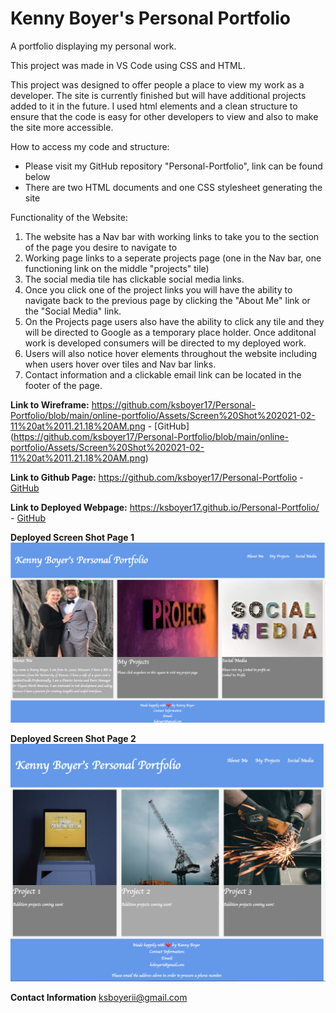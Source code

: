 # Kenny Boyer's Personal Portfolio
A portfolio displaying my personal work. 

This project was made in VS Code using CSS and HTML. 

This project was designed to offer people a place to view my work as a developer. The site is currently finished but will have additional projects added to it in the future. I used html elements and a clean structure to ensure that the code is easy for other developers to view and also to make the site more accessible.  

How to access my code and structure:
- Please visit my GitHub repository "Personal-Portfolio", link can be found below
- There are two HTML documents and one CSS stylesheet generating the site

Functionality of the Website:
1. The website has a Nav bar with working links to take you to the section of the page you desire to navigate to
2. Working page links to a seperate projects page (one in the Nav bar, one functioning link on the middle "projects" tile)
3. The social media tile has clickable social media links.
4. Once you click one of the project links you will have the ability to navigate back to the previous page by clicking the "About Me" link or the "Social Media" link.
5. On the Projects page users also have the ability to click any tile and they will be directed to Google as a temporary place holder. Once additonal work is developed consumers will be directed to my deployed work.
6. Users will also notice hover elements throughout the website including when users hover over tiles and Nav bar links.
7. Contact information and a clickable email link can be located in the footer of the page.

**Link to Wireframe:**
https://github.com/ksboyer17/Personal-Portfolio/blob/main/online-portfolio/Assets/Screen%20Shot%202021-02-11%20at%2011.21.18%20AM.png -
[GitHub] (https://github.com/ksboyer17/Personal-Portfolio/blob/main/online-portfolio/Assets/Screen%20Shot%202021-02-11%20at%2011.21.18%20AM.png)

**Link to Github Page:**
https://github.com/ksboyer17/Personal-Portfolio -
[GitHub](https://github.com/ksboyer17/Personal-Portfolio)

**Link to Deployed Webpage:**
https://ksboyer17.github.io/Personal-Portfolio/ -
[GitHub](https://ksboyer17.github.io/Personal-Portfolio/)

**Deployed Screen Shot Page 1**
![Website HTML Page 1](https://github.com/ksboyer17/Personal-Portfolio/blob/main/online-portfolio/Assets/Screen%20Shot%202021-03-26%20at%203.26.57%20PM.png?raw=true)

**Deployed Screen Shot Page 2**
![Website HTML Page 2](https://github.com/ksboyer17/Personal-Portfolio/blob/main/online-portfolio/Assets/Screen%20Shot%202021-03-26%20at%203.29.10%20PM.png?raw=true)


**Contact Information**
ksboyerii@gmail.com